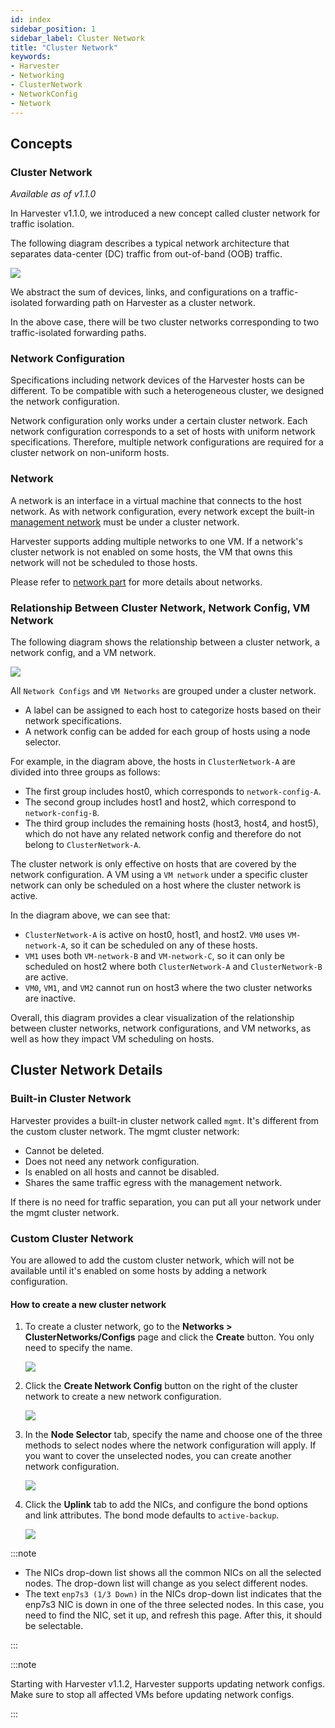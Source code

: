 ```yaml
---
id: index
sidebar_position: 1
sidebar_label: Cluster Network
title: "Cluster Network"
keywords:
- Harvester
- Networking
- ClusterNetwork
- NetworkConfig
- Network
---
```


<head>
  <link rel="canonical" href="https://docs.harvesterhci.io/v1.3/networking/clusternetwork"/>
</head>

## Concepts

### Cluster Network
_Available as of v1.1.0_

In Harvester v1.1.0, we introduced a new concept called cluster network for traffic isolation.

The following diagram describes a typical network architecture that separates data-center (DC) traffic from out-of-band (OOB) traffic.

![](/img/v1.1/networking/traffic-isolation.png)

We abstract the sum of devices, links, and configurations on a traffic-isolated forwarding path on Harvester as a cluster network.

In the above case, there will be two cluster networks corresponding to two traffic-isolated forwarding paths.

### Network Configuration

Specifications including network devices of the Harvester hosts can be different. To be compatible with such a heterogeneous cluster, we designed the network configuration.

Network configuration only works under a certain cluster network. Each network configuration corresponds to a set of hosts with uniform network specifications. Therefore, multiple network configurations are required for a cluster network on non-uniform hosts.

### Network

A network is an interface in a virtual machine that connects to the host network. As with network configuration, every network except the built-in [management network](./harvester-network.md#management-network) must be under a cluster network.

Harvester supports adding multiple networks to one VM. If a network's cluster network is not enabled on some hosts, the VM that owns this network will not be scheduled to those hosts.

Please refer to [network part](./harvester-network.md) for more details about networks.

### Relationship Between Cluster Network, Network Config, VM Network
The following diagram shows the relationship between a cluster network, a network config, and a VM network.

![](/img/v1.1/networking/relation.png)

All `Network Configs` and `VM Networks` are grouped under a cluster network. 

- A label can be assigned to each host to categorize hosts based on their network specifications.  
- A network config can be added for each group of hosts using a node selector. 

For example, in the diagram above, the hosts in `ClusterNetwork-A` are divided into three groups as follows:
- The first group includes host0, which corresponds to `network-config-A`.
- The second group includes host1 and host2, which correspond to `network-config-B`.
- The third group includes the remaining hosts (host3, host4, and host5), which do not have any related network config and therefore do not belong to `ClusterNetwork-A`.

The cluster network is only effective on hosts that are covered by the network configuration. A VM using a `VM network` under a specific cluster network can only be scheduled on a host where the cluster network is active.

 In the diagram above, we can see that:
- `ClusterNetwork-A` is active on host0, host1, and host2. `VM0` uses `VM-network-A`, so it can be scheduled on any of these hosts.
- `VM1` uses both `VM-network-B` and `VM-network-C`, so it can only be scheduled on host2 where both `ClusterNetwork-A` and `ClusterNetwork-B` are active.
- `VM0`, `VM1`, and `VM2` cannot run on host3 where the two cluster networks are inactive.

Overall, this diagram provides a clear visualization of the relationship between cluster networks, network configurations, and VM networks, as well as how they impact VM scheduling on hosts.

## Cluster Network Details

### Built-in Cluster Network

Harvester provides a built-in cluster network called `mgmt`. It's different from the custom cluster network. The mgmt cluster network:

- Cannot be deleted.
- Does not need any network configuration.
- Is enabled on all hosts and cannot be disabled.
- Shares the same traffic egress with the management network.

If there is no need for traffic separation, you can put all your network under the mgmt cluster network.

### Custom Cluster Network

You are allowed to add the custom cluster network, which will not be available until it's enabled on some hosts by adding a network configuration.

#### How to create a new cluster network

1. To create a cluster network, go to the **Networks > ClusterNetworks/Configs** page and click the **Create** button. You only need to specify the name.

   ![](/img/v1.1/networking/create-clusternetwork.png)

2. Click the **Create Network Config** button on the right of the cluster network to create a new network configuration.

   ![](/img/v1.1/networking/create-network-config-button.png)

3. In the **Node Selector** tab, specify the name and choose one of the three methods to select nodes where the network configuration will apply. If you want to cover the unselected nodes, you can create another network configuration.

   ![](/img/v1.1/networking/select-nodes.png)

4. Click the **Uplink** tab to add the NICs, and configure the bond options and link attributes. The bond mode defaults to `active-backup`.
    
   ![](/img/v1.1/networking/config-uplink.png)

:::note

- The NICs drop-down list shows all the common NICs on all the selected nodes. The drop-down list will change as you select different nodes.
- The text `enp7s3 (1/3 Down)` in the NICs drop-down list indicates that the enp7s3 NIC is down in one of the three selected nodes. In this case, you need to find the NIC, set it up, and refresh this page. After this, it should be selectable.

:::


:::note

Starting with Harvester v1.1.2, Harvester supports updating network configs. Make sure to stop all affected VMs before updating network configs.

:::
